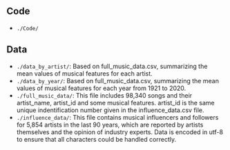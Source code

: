 ## Code
* `./Code/`


## Data
* `./data_by_artist/`: Based on full_music_data.csv, summarizing the mean values of musical features for each artist.
* `./data_by_year/`: Based on full_music_data.csv, summarizing the mean values of musical features for each year from 1921 to 2020.
* `./full_music_data/`: This file includes 98,340 songs and their artist_name, artist_id and some musical features. artist_id is the same unique indentification number given in the influence_data.csv file.
* `./influence_data/`: This file contains musical influencers and followers for 5,854 artists in the last 90 years, which are reported by artists themselves and the opinion of industry experts. Data is encoded in utf-8 to ensure that all characters could be handled correctly.
